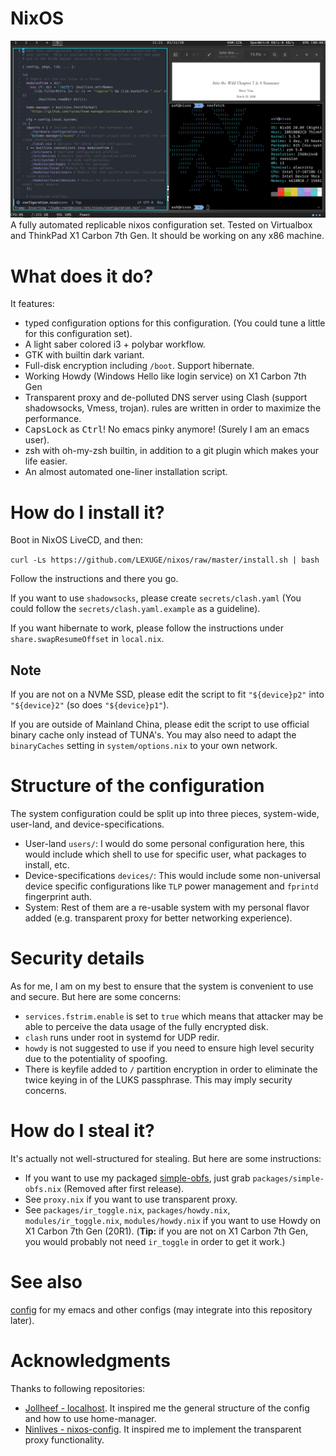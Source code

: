 # NixOS
![Screenshot](Screenshot.png)
A fully automated replicable nixos configuration set. Tested on Virtualbox and ThinkPad X1 Carbon 7th Gen. It should be working on any x86 machine.

# What does it do?
It features:
- typed configuration options for this configuration. (You could tune a little for this configuration set).
- A light saber colored i3 + polybar workflow.
- GTK with builtin dark variant.
- Full-disk encryption including `/boot`. Support hibernate.
- Working Howdy (Windows Hello like login service) on X1 Carbon 7th Gen
- Transparent proxy and de-polluted DNS server using Clash (support shadowsocks, Vmess, trojan). rules are written in order to maximize the performance.
- <kbd>CapsLock</kbd> as <kbd>Ctrl</kbd>! No emacs pinky anymore! (Surely I am
  an emacs user).
- zsh with oh-my-zsh builtin, in addition to a git plugin which makes your life
  easier.
- An almost automated one-liner installation script.

# How do I install it?
Boot in NixOS LiveCD, and then:

``
curl -Ls https://github.com/LEXUGE/nixos/raw/master/install.sh | bash
``

Follow the instructions and there you go.

If you want to use `shadowsocks`, please create `secrets/clash.yaml` (You could follow the `secrets/clash.yaml.example` as a guideline).

If you want hibernate to work, please follow the instructions under `share.swapResumeOffset` in `local.nix`.

## Note
If you are not on a NVMe SSD, please edit the script to fit `"${device}p2"` into `"${device}2"` (so does `"${device}p1"`).

If you are outside of Mainland China, please edit the script to use official binary cache only instead of TUNA's. You may also need to adapt the `binaryCaches` setting in `system/options.nix` to your own network.

# Structure of the configuration
The system configuration could be split up into three pieces, system-wide, user-land, and device-specifications.
- User-land `users/`: I would do some personal configuration here, this would include which shell to use for specific user, what packages to install, etc.
- Device-specifications `devices/`: This would include some non-universal device specific configurations like `TLP` power management and `fprintd` fingerprint auth.
- System: Rest of them are a re-usable system with my personal flavor added (e.g. transparent proxy for better networking experience).

# Security details
As for me, I am on my best to ensure that the system is convenient to use and secure. But here are some concerns:
- `services.fstrim.enable` is set to `true` which means that attacker may be able to perceive the data usage of the fully encrypted disk.
- `clash` runs under root in systemd for UDP redir.
- `howdy` is not suggested to use if you need to ensure high level security due to the potentiality of spoofing.
- There is keyfile added to `/` partition encryption in order to eliminate the twice keying in of the LUKS passphrase. This may imply security concerns.

# How do I steal it?
It's actually not well-structured for stealing. But here are some
instructions:
- If you want to use my packaged
  [simple-obfs](https://github.com/shadowsocks/simple-obfs), just grab
  `packages/simple-obfs.nix` (Removed after first release).
- See `proxy.nix` if you want to use transparent proxy.
- See `packages/ir_toggle.nix`, `packages/howdy.nix`, `modules/ir_toggle.nix`, `modules/howdy.nix` if you want to use Howdy on X1 Carbon 7th Gen (20R1). (**Tip:** if you are not on X1 Carbon 7th Gen, you would probably not need `ir_toggle` in order to get it work.)

# See also
[config](https://github.com/LEXUGE/config) for my emacs and other configs (may
integrate into this repository later).

# Acknowledgments
Thanks to following repositories:
- [Jollheef - localhost](https://github.com/jollheef/localhost). It inspired me
the general structure of the config and how to use home-manager.
- [Ninlives - nixos-config](https://github.com/Ninlives/nixos-config). It
  inspired me to implement the transparent proxy functionality.
